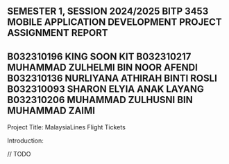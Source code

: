 SEMESTER 1, SESSION 2024/2025
BITP 3453 MOBILE APPLICATION DEVELOPMENT
PROJECT ASSIGNMENT REPORT
--------------------------------------------------------------------------
B032310196	KING SOON KIT
B032310217  MUHAMMAD ZULHELMI BIN NOOR AFENDI
B032310136	NURLIYANA ATHIRAH BINTI ROSLI
B032310093	SHARON ELYIA ANAK LAYANG
B032310206	MUHAMMAD ZULHUSNI BIN MUHAMMAD ZAIMI
--------------------------------------------------------------------------
Project Title: 
MalaysiaLines Flight Tickets

Introduction:

// TODO 





